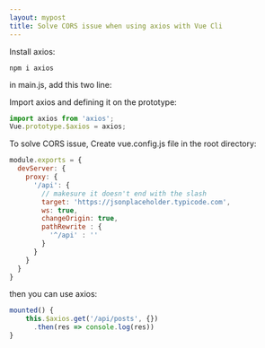```yaml
---
layout: mypost
title: Solve CORS issue when using axios with Vue Cli
---
```


Install axios:

```shell
npm i axios
```

in main.js, add this two line:

Import axios and defining it on the prototype:

```javascript
import axios from 'axios';
Vue.prototype.$axios = axios;
```

To solve CORS issue, Create vue.config.js file in the root directory:

```javascript
module.exports = {
  devServer: {
    proxy: {
      '/api': {
        // makesure it doesn't end with the slash
        target: 'https://jsonplaceholder.typicode.com',
        ws: true,
        changeOrigin: true,
        pathRewrite : {
          '^/api' : ''
        }
      }
    }
  }
}
```

then you can use axios:

```javascript
mounted() {
    this.$axios.get('/api/posts', {})
      .then(res => console.log(res))
}
```

